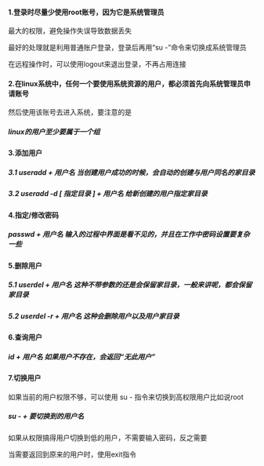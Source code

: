 #### 1.登录时尽量少使用root账号，因为它是系统管理员
最大的权限，避免操作失误导致数据丢失

最好的处理就是利用普通账户登录，登录后再用“su -”命令来切换成系统管理员

在远程操作时，可以使用logout来退出登录，不再占用连接

#### 2.在linux系统中，任何一个要使用系统资源的用户，都必须首先向系统管理员申请账号
然后使用该账号去进入系统，要注意的是
##### linux的用户至少要属于一个组

#### 3.添加用户
##### 3.1 useradd + 用户名 当创建用户成功的时候，会自动的创建与用户同名的家目录
##### 3.2 useradd -d [ 指定目录 ] + 用户名 给新创建的用户指定家目录

#### 4.指定/修改密码
##### passwd + 用户名  输入的过程中界面是看不见的，并且在工作中密码设置要复杂一些

#### 5.删除用户
##### 5.1 userdel + 用户名  这种不带参数的还是会保留家目录，一般来讲呢，都会保留家目录
##### 5.2 userdel -r + 用户名  这种会删除用户以及用户家目录

#### 6.查询用户
##### id + 用户名  如果用户不存在，会返回“无此用户”

#### 7.切换用户
如果当前的用户权限不够，可以使用 su - 指令来切换到高权限用户比如说root
##### su - + 要切换到的用户名
如果从权限搞得用户切换到低的用户，不需要输入密码，反之需要

当需要返回到原来的用户时，使用exit指令
